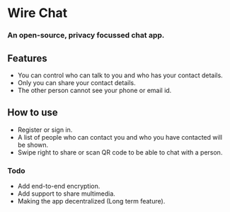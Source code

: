 # Wire Chat
### An open-source, privacy focussed chat app. 

## Features
* You can control who can talk to you and who has your contact details.
* Only you can share your contact details.
* The other person cannot see your phone or email id.

## How to use
* Register or sign in.
* A list of people who can contact you and who you have contacted will be shown.
* Swipe right to share or scan QR code to be able to chat with a person.

### Todo
* Add end-to-end encryption.
* Add support to share multimedia.
* Making the app decentralized (Long term feature).